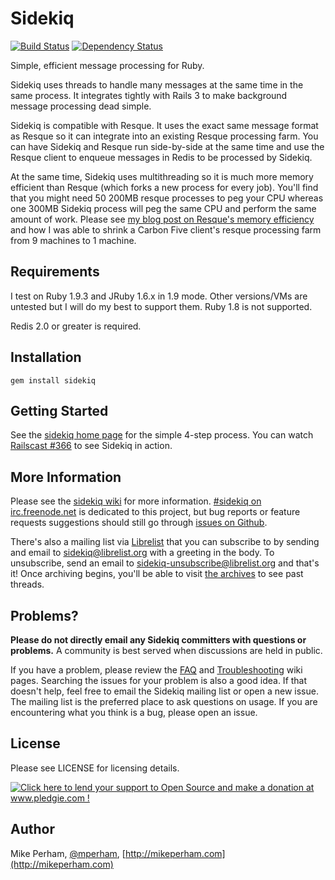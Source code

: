 Sidekiq
==============

[![Build Status](https://secure.travis-ci.org/mperham/sidekiq.png)](http://travis-ci.org/mperham/sidekiq)
[![Dependency Status](https://gemnasium.com/mperham/sidekiq.png)](https://gemnasium.com/mperham/sidekiq)

Simple, efficient message processing for Ruby.

Sidekiq uses threads to handle many messages at the same time in the
same process.  It integrates tightly with Rails 3 to make background
message processing dead simple.

Sidekiq is compatible with Resque.  It uses the exact same
message format as Resque so it can integrate into an existing Resque processing farm.
You can have Sidekiq and Resque run side-by-side at the same time and
use the Resque client to enqueue messages in Redis to be processed by Sidekiq.

At the same time, Sidekiq uses multithreading so it is much more memory efficient than
Resque (which forks a new process for every job).  You'll find that you might need
50 200MB resque processes to peg your CPU whereas one 300MB Sidekiq process will peg
the same CPU and perform the same amount of work.  Please see [my blog post on Resque's memory
efficiency](http://blog.carbonfive.com/2011/09/16/improving-resques-memory-efficiency/)
 and how I was able to shrink a Carbon Five client's resque processing farm
from 9 machines to 1 machine.


Requirements
-----------------

I test on Ruby 1.9.3 and JRuby 1.6.x in 1.9 mode.  Other versions/VMs are
untested but I will do my best to support them.  Ruby 1.8 is not supported.

Redis 2.0 or greater is required.


Installation
-----------------

    gem install sidekiq


Getting Started
-----------------

See the [sidekiq home page](http://mperham.github.com/sidekiq) for the simple 4-step process.
You can watch [Railscast #366](http://railscasts.com/episodes/366-sidekiq) to see Sidekiq in action.


More Information
-----------------

Please see the [sidekiq wiki](https://github.com/mperham/sidekiq/wiki) for more information.
[#sidekiq on irc.freenode.net](irc://irc.freenode.net/#sidekiq) is dedicated to this project,
but bug reports or feature requests suggestions should still go through [issues on Github](https://github.com/mperham/sidekiq/issues).

There's also a mailing list via [Librelist](http://librelist.org) that you can subscribe to by sending
and email to <sidekiq@librelist.org> with a greeting in the body. To unsubscribe, send an email to <sidekiq-unsubscribe@librelist.org> and that's it!
Once archiving begins, you'll be able to visit [the archives](http://librelist.com/browser/sidekiq/) to see past threads.


Problems?
-----------------

**Please do not directly email any Sidekiq committers with questions or problems.**  A community is best served when discussions are held in public.

If you have a problem, please review the [FAQ](/mperham/sidekiq/wiki/FAQ) and [Troubleshooting](/mperham/sidekiq/wiki/Problems-and-Troubleshooting) wiki pages. Searching the issues for your problem is also a good idea.  If that doesn't help, feel free to email the Sidekiq mailing list or open a new issue.
The mailing list is the preferred place to ask questions on usage. If you are encountering what you think is a bug, please open an issue.


License
-----------------

Please see LICENSE for licensing details.

<a href='http://www.pledgie.com/campaigns/16623'><img alt='Click here to lend your support to Open Source and make a donation at www.pledgie.com !' src='http://www.pledgie.com/campaigns/16623.png?skin_name=chrome' border='0' /></a>

Author
-----------------

Mike Perham, [@mperham](https://twitter.com/mperham), [http://mikeperham.com](http://mikeperham.com)
